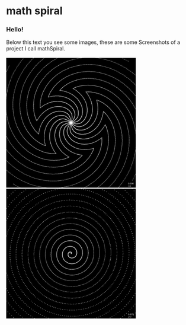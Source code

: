 # math spiral
### Hello!

Below this text you see some images, these are some Screenshots of a project I call mathSpiral.
<br><br>
<img src="SpiralImages/Pattern-000553.png" width="350"> <img src="SpiralImages/Pattern-001279.png" width="350">
<br>
